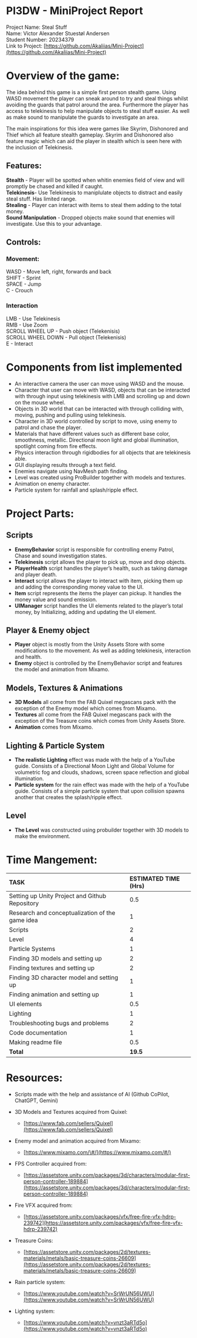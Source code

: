 # **PI3DW \- MiniProject Report**

Project Name: Steal Stuff  
Name: Victor Alexander Stuestøl Andersen  
Student Number: 20234379  
Link to Project: [https://github.com/Akaliias/Mini-Project](https://github.com/Akaliias/Mini-Project)

# **Overview of the game:** 

The idea behind this game is a simple first person stealth game. Using WASD movement the player can sneak around to try and steal things whilst avoiding the guards that patrol around the area. Furthermore the player has access to telekinesis to help manipulate objects to steal stuff easier. As well as make sound to manipulate the guards to investigate an area. 

The main inspirations for this idea were games like Skyrim, Dishonored and Thief which all feature stealth gameplay. Skyrim and Dishonored also feature magic which can aid the player in stealth which is seen here with the inclusion of Telekinesis. 

## **Features:**

**Stealth** \- Player will be spotted when whitin enemies field of view and will promptly be chased and killed if caught.  
**Telekinesis**\- Use Telekinesis to maniplulate objects to distract and easily steal stuff. Has limited range.  
**Stealing** \- Player can interact with items to steal them adding to the total money.   
**Sound Manipulation** \- Dropped objects make sound that enemies will investigate. Use this to your advantage. 

## **Controls:** 

### **Movement:**

WASD \- Move left, right, forwards and back  
SHIFT \- Sprint  
SPACE \- Jump  
C \- Crouch

### **Interaction**

LMB \- Use Telekinesis  
RMB \- Use Zoom  
SCROLL WHEEL UP \- Push object (Telekenisis)  
SCROLL WHEEL DOWN \- Pull object (Telekenisis)   
E \- Interact

# **Components from list implemented**

* An interactive camera the user can move using WASD and the mouse.  
* Character that user can move with WASD, objects that can be interacted with through input using telekinesis with LMB and scrolling up and down on the mouse wheel.   
* Objects in 3D world that can be interacted with through colliding with, moving, pushing and pulling using telekinesis.   
* Character in 3D world controlled by script to move, using enemy to patrol and chase the player.   
* Materials that have different values such as different base color, smoothness, metallic. Directional moon light and global illumination, spotlight coming from fire effects.   
* Physics interaction through rigidbodies for all objects that are telekinesis able.   
* GUI displaying results through a text field.   
* Enemies navigate using NavMesh path finding.   
* Level was created using ProBuilder together with models and textures.   
* Animation on enemy character.   
* Particle system for rainfall and splash/ripple effect. 

# **Project Parts:** 

## **Scripts**

- **EnemyBehavior** script is responsible for controlling enemy Patrol, Chase and sound investigation states.  
- **Telekinesis** script allows the player to pick up, move and drop objects.   
- **PlayerHealth** script handles the player’s health, such as taking damage and player death.   
- **Interact** script allows the player to interact with item, picking them up and adding the corresponding money value to the UI.   
- **Item** script represents the items the player can pickup. It handles the money value and sound emission.  
- **UIManager** script handles the UI elements related to the player’s total money, by Initializing, adding and updating the UI element.  

## **Player & Enemy object**

- **Player** object is mostly from the Unity Assets Store with some modifications to the movement. As well as adding telekinesis, interaction and health.   
- **Enemy** object is controlled by the EnemyBehavior script and features the model and animation from Mixamo. 

## **Models, Textures & Animations**

- **3D Models** all come from the FAB Quixel megascans pack with the exception of the Enemy model which comes from Mixamo.  
- **Textures** all come from the FAB Quixel megascans pack with the exception of the Treasure coins which comes from Unity Assets Store.   
- **Animation** comes from Mixamo. 

## **Lighting & Particle System**

- **The realistic Lighting** effect was made with the help of a YouTube guide. Consists of a Directional Moon Light and Global Volume for volumetric fog and clouds, shadows, screen space reflection and global illumination.  
- **Particle system** for the rain effect was made with the help of a YouTube guide. Consists of a simple particle system that upon collision spawns another that creates the splash/ripple effect. 

## **Level**

- **The Level** was constructed using probuilder together with 3D models to make the environment. 

# **Time Mangement:**

| TASK | ESTIMATED TIME (Hrs) |
| :---- | :---- |
| Setting up Unity Project and Github Repository | 0.5  |
| Research and conceptualization of the game idea | 1 |
| Scripts | 2  |
| Level | 4 |
| Particle Systems | 1 |
| Finding 3D models and setting up | 2 |
| Finding textures and setting up | 2 |
| Finding 3D character model and setting up | 1 |
| Finding animation and setting up  | 1 |
| UI elements  | 0.5 |
| Lighting | 1 |
| Troubleshooting bugs and problems | 2 |
| Code documentation  | 1 |
| Making readme file | 0.5 |
| **Total** | **19.5** |

# **Resources:** 

* Scripts made with the help and assistance of AI (Github CoPilot, ChatGPT, Gemini)  
    
* 3D Models and Textures acquired from Quixel:  
  * [https://www.fab.com/sellers/Quixel](https://www.fab.com/sellers/Quixel)  
* Enemy model and animation acquired from Mixamo:  
  * [https://www.mixamo.com/\#/](https://www.mixamo.com/#/)  
* FPS Controller acquired from:   
  * [https://assetstore.unity.com/packages/3d/characters/modular-first-person-controller-189884](https://assetstore.unity.com/packages/3d/characters/modular-first-person-controller-189884)  
* Fire VFX acquired from:   
  * [https://assetstore.unity.com/packages/vfx/free-fire-vfx-hdrp-239742](https://assetstore.unity.com/packages/vfx/free-fire-vfx-hdrp-239742)  
* Treasure Coins:   
  * [https://assetstore.unity.com/packages/2d/textures-materials/metals/basic-treasure-coins-26609](https://assetstore.unity.com/packages/2d/textures-materials/metals/basic-treasure-coins-26609)  
* Rain particle system:   
  * [https://www.youtube.com/watch?v=SrWrUN56UWU](https://www.youtube.com/watch?v=SrWrUN56UWU)  
* Lighting system:   
  * [https://www.youtube.com/watch?v=vnzt3aRTd5o](https://www.youtube.com/watch?v=vnzt3aRTd5o)

